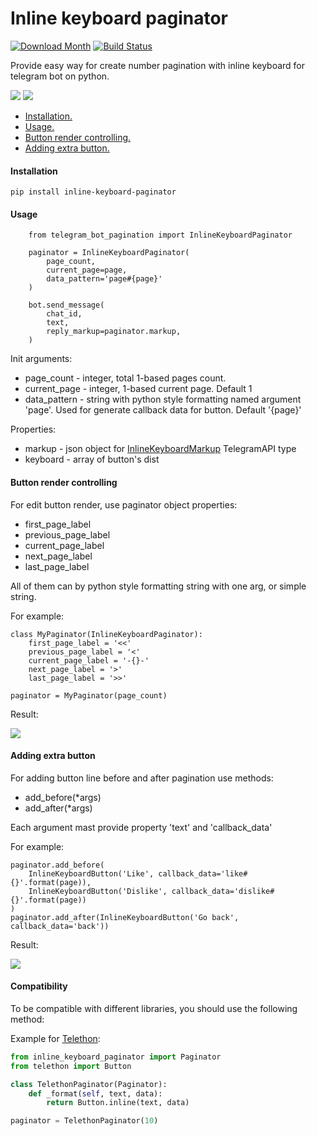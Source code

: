 # Inline keyboard paginator

[![Download Month](https://img.shields.io/pypi/v/inline-keyboard-paginator.svg)](https://pypi.python.org/pypi/inline-keyboard-paginator)
[![Build Status](https://travis-ci.com/lorddeveloper/inline-keyboard-paginator.svg?branch=master)](https://travis-ci.com/lorddeveloper/inline-keyboard-paginator)

Provide easy way for create number pagination with inline keyboard for telegram bot on python.

![](https://github.com/lorddeveloper/inline-keyboard-paginator/raw/master/examples/media/ex1.png)  ![](https://github.com/lorddeveloper/inline-keyboard-paginator/raw/master/examples/media/f1.jpg)

* [Installation.](#installation)
* [Usage.](#usage)
* [Button render controlling.](#button-render-controlling)
* [Adding extra button.](#adding-extra-button)

#### Installation

    pip install inline-keyboard-paginator

#### Usage
        from telegram_bot_pagination import InlineKeyboardPaginator

        paginator = InlineKeyboardPaginator(
            page_count,
            current_page=page,
            data_pattern='page#{page}'
        )

        bot.send_message(
            chat_id,
            text,
            reply_markup=paginator.markup,
        )


Init arguments:
* page_count - integer, total 1-based pages count.
* current_page - integer, 1-based current page. Default 1
* data_pattern - string with python style formatting named argument 'page'. Used for generate callback data for button. Default '{page}'

Properties:
* markup - json object for [InlineKeyboardMarkup](https://core.telegram.org/bots/api#inlinekeyboardmarkup) TelegramAPI type
* keyboard - array of button's dist 

#### Button render controlling
For edit button render, use paginator object properties:

* first_page_label
* previous_page_label
* current_page_label
* next_page_label
* last_page_label

All of them can by python style formatting string with one arg, or simple string.

For example:

    class MyPaginator(InlineKeyboardPaginator):
        first_page_label = '<<'
        previous_page_label = '<'
        current_page_label = '-{}-'
        next_page_label = '>'
        last_page_label = '>>'

    paginator = MyPaginator(page_count)

Result:

![](https://github.com/lorddeveloper/inline-keyboard-paginator/raw/master/examples/media/m2.jpg)

#### Adding extra button
For adding button line before and after pagination use methods:

* add_before(*args)
* add_after(*args)

Each argument mast provide property 'text' and 'callback_data'

For example:

    paginator.add_before(
        InlineKeyboardButton('Like', callback_data='like#{}'.format(page)),
        InlineKeyboardButton('Dislike', callback_data='dislike#{}'.format(page))
    )
    paginator.add_after(InlineKeyboardButton('Go back', callback_data='back'))

Result:

![](https://github.com/lorddeveloper/inline-keyboard-paginator/raw/master/examples/media/ex1.png)


#### Compatibility
To be compatible with different libraries, you should use the following method:

Example for [Telethon](https://docs.telethon.dev/):
```python
from inline_keyboard_paginator import Paginator
from telethon import Button

class TelethonPaginator(Paginator):
    def _format(self, text, data):
        return Button.inline(text, data)

paginator = TelethonPaginator(10)
```